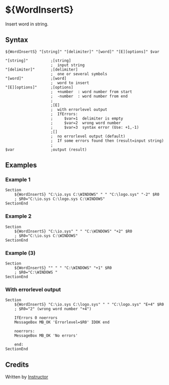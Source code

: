 # ${WordInsertS}

Insert word in string.

## Syntax

    ${WordInsertS} "[string]" "[delimiter]" "[word]" "[E][options]" $var

    "[string]"          ;[string]
                        ;  input string
    "[delimiter]"       ;[delimiter]
                        ;  one or several symbols
    "[word]"            ;[word]
                        ;  word to insert
    "[E][options]"      ;[options]
                        ;  +number  : word number from start
                        ;  -number  : word number from end
                        ;
                        ;[E]
                        ;  with errorlevel output
                        ;  IfErrors:
                        ;     $var=1  delimiter is empty
                        ;     $var=2  wrong word number
                        ;     $var=3  syntax error (Use: +1,-1)
                        ;[]
                        ;  no errorlevel output (default)
                        ;  If some errors found then (result=input string)
                        ;
    $var                ;output (result)

## Examples

### Example 1

    Section
        ${WordInsertS} "C:\io.sys C:\WINDOWS" " " "C:\logo.sys" "-2" $R0
        ; $R0="C:\io.sys C:\logo.sys C:\WINDOWS"
    SectionEnd

### Example 2

    Section
        ${WordInsertS} "C:\io.sys" " " "C:\WINDOWS" "+2" $R0
        ; $R0="C:\io.sys C:\WINDOWS"
    SectionEnd

### Example (3)

    Section
        ${WordInsertS} "" " " "C:\WINDOWS" "+1" $R0
        ; $R0="C:\WINDOWS "
    SectionEnd

### With errorlevel output

    Section
        ${WordInsertS} "C:\io.sys C:\logo.sys" " " "C:\logo.sys" "E+4" $R0
        ; $R0="2" (wrong word number "+4")

        IfErrors 0 noerrors
        MessageBox MB_OK 'Errorlevel=$R0' IDOK end

        noerrors:
        MessageBox MB_OK 'No errors'

        end:
    SectionEnd

## Credits

Written by [Instructor][1]

[1]: http://nsis.sourceforge.net/User:Instructor
